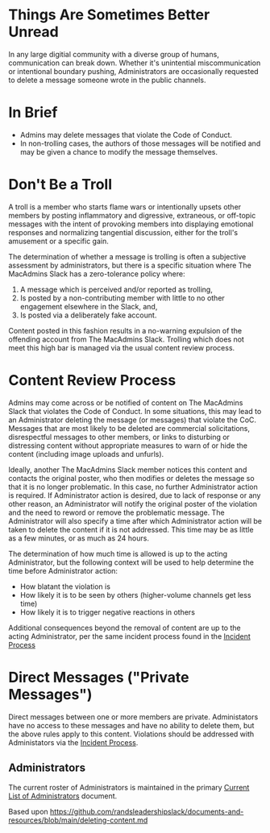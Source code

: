 # Things Are Sometimes Better Unread

In any large digitial community with a diverse group of humans, communication can break down. Whether it's unintential miscommunication or intentional boundary pushing, Administrators are occasionally requested to delete a message someone wrote in the public channels.

# In Brief

* Admins may delete messages that violate the Code of Conduct.
* In non-trolling cases, the authors of those messages will be notified and may be given a chance to modify the message themselves.

# Don't Be a Troll

A troll is a member who starts flame wars or intentionally upsets other members by posting inflammatory and digressive, extraneous, or off-topic messages with the intent of provoking members into displaying emotional responses and normalizing tangential discussion, either for the troll's amusement or a specific gain.

The determination of whether a message is trolling is often a subjective assessment by administrators, but there is a specific situation where The MacAdmins Slack has a zero-tolerance policy where:

1. A message which is perceived and/or reported as trolling,
2. Is posted by a non-contributing member with little to no other engagement elsewhere in the Slack, and, 
3. Is posted via a deliberately fake account.

Content posted in this fashion results in a no-warning expulsion of the offending account from The MacAdmins Slack. Trolling which does not meet this high bar is managed via the usual content review process. 

# Content Review Process

Admins may come across or be notified of content on The MacAdmins Slack that violates the Code of Conduct. In some situations, this may lead to an Administrator deleting the message (or messages) that violate the CoC. Messages that are most likely to be deleted are commercial solicitations, disrespectful messages to other members, or links to disturbing or distressing content without appropriate measures to warn of or hide the content (including image uploads and unfurls).

Ideally, another The MacAdmins Slack member notices this content and contacts the original poster, who then modifies or deletes the message so that it is no longer problematic. In this case, no further Administrator action is required. If Administrator action is desired, due to lack of response or any other reason, an Administrator will notify the original poster of the violation and the need to reword or remove the problematic message. The Administrator will also specify a time after which Administrator action will be taken to delete the content if it is not addressed. This time may be as little as a few minutes, or as much as 24 hours.

The determination of how much time is allowed is up to the acting Administrator, but the following context will be used to help determine the time before Administrator action:

* How blatant the violation is
* How likely it is to be seen by others (higher-volume channels get less time)
* How likely it is to trigger negative reactions in others

Additional consequences beyond the removal of content are up to the acting Administrator, per the same incident process found in the [Incident Process](https://github.com/macadminsdotorg/codeofconduct/blob/master/Incident_Process.md)

# Direct Messages ("Private Messages")

Direct messages between one or more members are private. Administators have no access to these messages and have no ability to delete them, but the above rules apply to this content. Violations should be addressed with Administators via the [Incident Process](https://github.com/macadminsdotorg/codeofconduct/blob/master/Incident_Process.md). 

## Administrators

The current roster of Administrators is maintained in the primary [Current List of Administrators](https://github.com/macadminsdotorg/slack-assets/blob/master/Admins.md) document.

Based upon https://github.com/randsleadershipslack/documents-and-resources/blob/main/deleting-content.md
